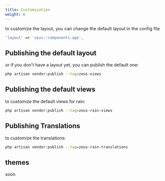```yaml
---
title: Customization
weight: 6
---
```


to customize the layout, you can change the default layout in the config file

```php
'layout' => 'zeus::components.app',
```

## Publishing the default layout

or if you don't have a layout yet, you can publish the default one:

```bash
php artisan vendor:publish --tag=zeus-views
```

## Publishing the default views

to customize the default views for rain:

```bash
php artisan vendor:publish --tag=zeus-rain-views
```

## Publishing Translations

to customize the translations:

```bash
php artisan vendor:publish --tag=zeus-rain-translations
```

## themes
soon
